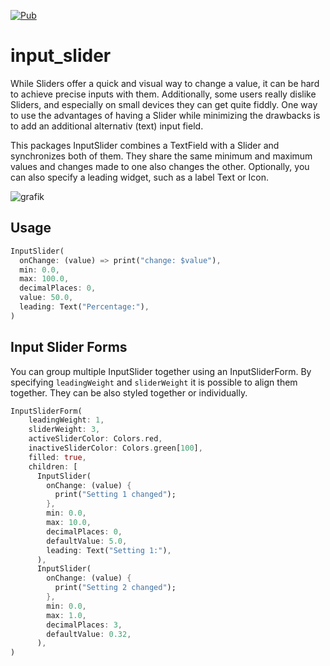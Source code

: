 [![Pub](https://img.shields.io/pub/v/input_slider.svg)](https://pub.dev/packages/input_slider)

# input_slider

While Sliders offer a quick and visual way to change a value, it can be hard to achieve precise inputs with them. Additionally, some users really dislike Sliders, and especially on small devices they can get quite fiddly. One way to use the advantages of having a Slider while minimizing the drawbacks is to add an additional alternativ (text) input field.

This packages InputSlider combines a TextField with a Slider and synchronizes both of them. They share the same minimum and maximum values and changes made to one also changes the other. Optionally, you can also specify a leading widget, such as a label Text or Icon. 

![grafik](https://user-images.githubusercontent.com/44811445/118550328-d7c7c580-b75c-11eb-8212-a213eb8afd00.png)


## Usage
```dart 
InputSlider(
  onChange: (value) => print("change: $value"),
  min: 0.0,
  max: 100.0,
  decimalPlaces: 0,
  value: 50.0,
  leading: Text("Percentage:"),
)
```

## Input Slider Forms

You can group multiple InputSlider together using an InputSliderForm. By specifying `leadingWeight` and `sliderWeight` it is possible to align them together. They can be also styled together or individually. 

```dart
InputSliderForm(
    leadingWeight: 1,
    sliderWeight: 3,
    activeSliderColor: Colors.red,
    inactiveSliderColor: Colors.green[100],
    filled: true,
    children: [
      InputSlider(
        onChange: (value) {
          print("Setting 1 changed");
        },
        min: 0.0,
        max: 10.0,
        decimalPlaces: 0,
        defaultValue: 5.0,
        leading: Text("Setting 1:"),
      ),
      InputSlider(
        onChange: (value) {
          print("Setting 2 changed");
        },
        min: 0.0,
        max: 1.0,
        decimalPlaces: 3,
        defaultValue: 0.32,
      ),
)
```
